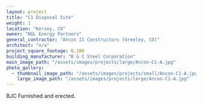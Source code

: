 ```yaml
---
layout: project
title: "C1 Disposal Site"
weight: 1
location: "Kersey, CO"
owner: "NGL Energy Partners"
general_contractor: "Ancon II Constructors (Greeley, CO)"
architect: "n/a"
project_square_footage: 8,100
building_manufacturer: "B & C Steel Corporation"
main_image_path: "/assets/images/projects/large/Ancon-C1-A.jpg"
photo_gallery:
  - thumbnail_image_path: "/assets/images/projects/small/Ancon-C1-A.jpg"
    large_image_path: "/assets/images/projects/large/Ancon-C1-A.jpg"
---
```

BJC Furnished and erected.

